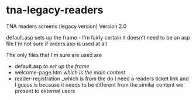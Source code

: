 # tna-legacy-readers
TNA readers screens (legacy version)
Version 2.0

default.asp sets up the frame - I'm fairly certain it doesn't need to be an asp file
I'm not sure if orders.asp is used at all

The only files that I'm sure are used are

* default.asp _to set up the frame_
* welcome-page.htm _which is the main content_
* reader-registration _which is from the do I need a readers ticket link and I guess is because it needs to be different from the similar content we present to external users
